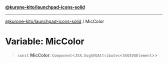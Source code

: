 [**@kurone-kito/launchpad-icons-solid**](../README.md)

***

[@kurone-kito/launchpad-icons-solid](../globals.md) / MicColor

# Variable: MicColor

> `const` **MicColor**: `Component`\<`JSX.SvgSVGAttributes`\<`SVGSVGElement`\>\>
